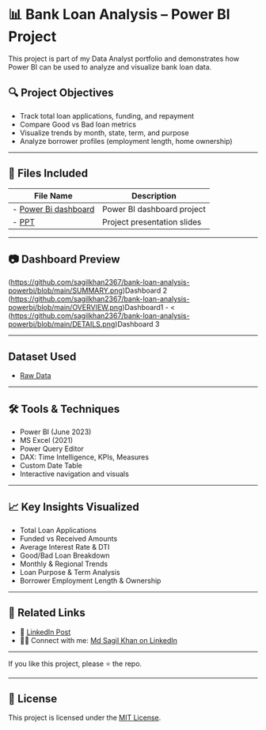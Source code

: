 # 📊 Bank Loan Analysis – Power BI Project

This project is part of my Data Analyst portfolio and demonstrates how Power BI can be used to analyze and visualize bank loan data.

## 🔍 Project Objectives
- Track total loan applications, funding, and repayment
- Compare Good vs Bad loan metrics
- Visualize trends by month, state, term, and purpose
- Analyze borrower profiles (employment length, home ownership)

---

## 📁 Files Included

| File Name                     | Description                                  |
|------------------------------|----------------------------------------------|
- <a href="https://github.com/sagilkhan2367/bank-loan-analysis-powerbi/blob/main/Bank%20loan%20report.pbix">Power Bi dashboard</a>    | Power BI dashboard project                   
- <a href="https://github.com/sagilkhan2367/bank-loan-analysis-powerbi/blob/main/Bank%20Loan%20Analysis%20Power%20BI.pptx">PPT</a> | Project presentation slides

---
## 📷 Dashboard Preview

(https://github.com/sagilkhan2367/bank-loan-analysis-powerbi/blob/main/SUMMARY.png)Dashboard 2</a>        
(https://github.com/sagilkhan2367/bank-loan-analysis-powerbi/blob/main/OVERVIEW.png)Dashboard1</a>                      - < (https://github.com/sagilkhan2367/bank-loan-analysis-powerbi/blob/main/DETAILS.png)Dashboard 3</a>

---

## Dataset Used
- <a href="https://github.com/sagilkhan2367/bank-loan-analysis-powerbi/blob/main/financial_loan%20(1)%20(1).csv#:~:text=SUMMARY.png-,financial_loan%20(1)%20(1).csv,-bank%2Dloan%2Danalysis">Raw Data</a>

---

## 🛠 Tools & Techniques

- Power BI (June 2023)
- MS Excel (2021)
- Power Query Editor
- DAX: Time Intelligence, KPIs, Measures
- Custom Date Table
- Interactive navigation and visuals

---

## 📈 Key Insights Visualized

- Total Loan Applications  
- Funded vs Received Amounts  
- Average Interest Rate & DTI  
- Good/Bad Loan Breakdown  
- Monthly & Regional Trends  
- Loan Purpose & Term Analysis  
- Borrower Employment Length & Ownership

---

## 🔗 Related Links

- 📄 [LinkedIn Post](https://www.linkedin.com/in/md-sagil-khan-949574361)
- 🙋‍♂️ Connect with me: [Md Sagil Khan on LinkedIn](https://www.linkedin.com/in/md-sagil-khan-949574361)

---

If you like this project, please ⭐ the repo.

---
## 📄 License

This project is licensed under the [MIT License](LICENSE).
